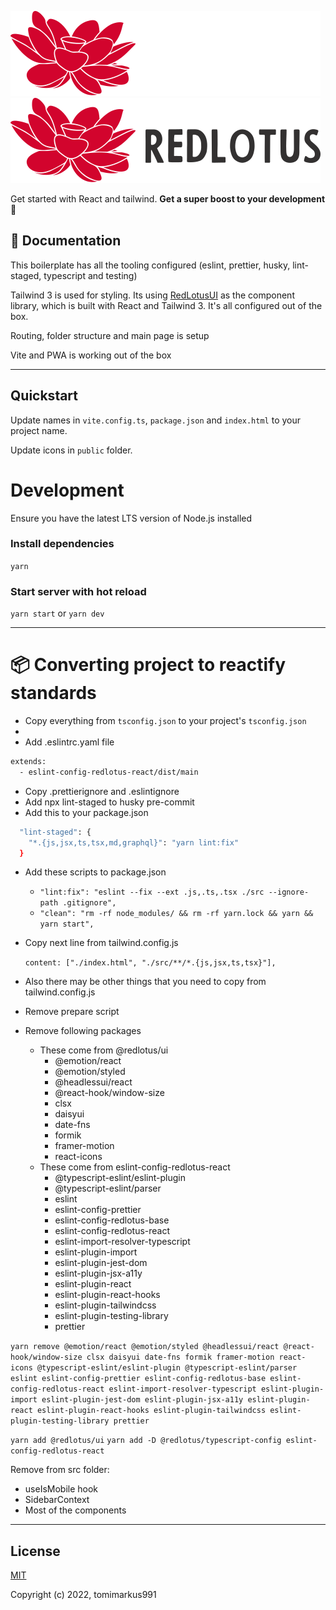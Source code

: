 ![RedLotus-Logo-Dark](.github/base-logo-dark-mode.svg#gh-dark-mode-only)
![RedLotus-Logo-Light](.github/base-logo-light-mode.svg#gh-light-mode-only)

Get started with React and tailwind. **Get a super boost to your development** 🚀

## 📖 Documentation
This boilerplate has all the tooling configured (eslint, prettier, husky, lint-staged, typescript and testing)

Tailwind 3 is used for styling.
Its using [RedLotusUI](https://github.com/redlotus-io/ui) as the component library, which is built with React and Tailwind 3.  It's all configured out of the box.

Routing, folder structure and main page is setup

Vite and PWA is working out of the box

---

## Quickstart
Update names in `vite.config.ts`, `package.json` and `index.html` to your project name.

Update icons in `public` folder.

# Development
Ensure you have the latest LTS version of Node.js installed

### Install dependencies
`yarn`

### Start server with hot reload
`yarn start` or `yarn dev`

---
# 📦 Converting project to reactify standards

- Copy everything from `tsconfig.json` to your project's `tsconfig.json`
- 
- Add .eslintrc.yaml file
```bash
extends:
  - eslint-config-redlotus-react/dist/main
```

- Copy .prettierignore and .eslintignore
- Add npx lint-staged to husky pre-commit
- Add this to your package.json
```bash
  "lint-staged": {
    "*.{js,jsx,ts,tsx,md,graphql}": "yarn lint:fix"
  }
```
- Add these scripts to package.json
  -  `"lint:fix": "eslint --fix --ext .js,.ts,.tsx ./src --ignore-path .gitignore",`
  -  `"clean": "rm -rf node_modules/ && rm -rf yarn.lock && yarn && yarn start",`


- Copy next line from tailwind.config.js

    `content: ["./index.html", "./src/**/*.{js,jsx,ts,tsx}"],`

- Also there may be other things that you need to copy from tailwind.config.js

- Remove prepare script

- Remove following packages
  - These come from @redlotus/ui
    - @emotion/react
    - @emotion/styled
    - @headlessui/react
    - @react-hook/window-size
    - clsx
    - daisyui
    - date-fns
    - formik
    - framer-motion
    - react-icons
  - These come from eslint-config-redlotus-react
    - @typescript-eslint/eslint-plugin
    - @typescript-eslint/parser
    - eslint
    - eslint-config-prettier
    - eslint-config-redlotus-base
    - eslint-config-redlotus-react
    - eslint-import-resolver-typescript
    - eslint-plugin-import
    - eslint-plugin-jest-dom
    - eslint-plugin-jsx-a11y
    - eslint-plugin-react
    - eslint-plugin-react-hooks
    - eslint-plugin-tailwindcss
    - eslint-plugin-testing-library
    - prettier

`yarn remove @emotion/react @emotion/styled @headlessui/react @react-hook/window-size clsx daisyui date-fns formik framer-motion react-icons @typescript-eslint/eslint-plugin @typescript-eslint/parser eslint eslint-config-prettier eslint-config-redlotus-base eslint-config-redlotus-react eslint-import-resolver-typescript eslint-plugin-import eslint-plugin-jest-dom eslint-plugin-jsx-a11y eslint-plugin-react eslint-plugin-react-hooks eslint-plugin-tailwindcss eslint-plugin-testing-library prettier`

`yarn add @redlotus/ui`
`yarn add -D @redlotus/typescript-config eslint-config-redlotus-react`

Remove from src folder:
- useIsMobile hook
- SidebarContext
- Most of the components

---

## License

[MIT](./LICENSE)

Copyright (c) 2022, tomimarkus991